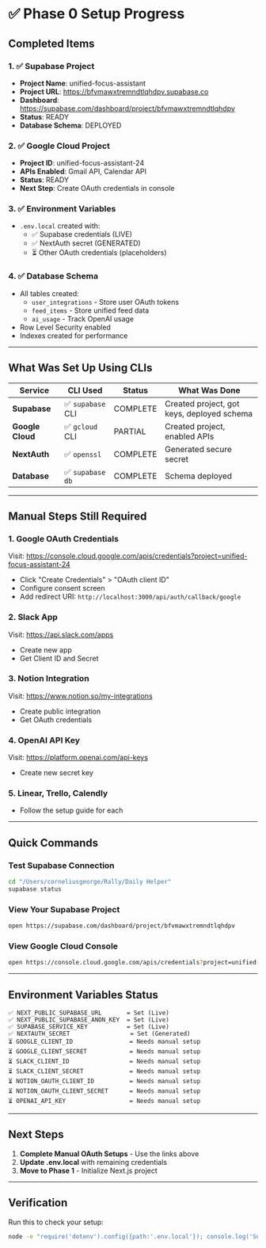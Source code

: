 # ✅ Phase 0 Setup Progress

## Completed Items

### 1. ✅ Supabase Project
- **Project Name**: unified-focus-assistant
- **Project URL**: https://bfvmawxtremndtlqhdpv.supabase.co
- **Dashboard**: https://supabase.com/dashboard/project/bfvmawxtremndtlqhdpv
- **Status**: READY
- **Database Schema**: DEPLOYED

### 2. ✅ Google Cloud Project
- **Project ID**: unified-focus-assistant-24
- **APIs Enabled**: Gmail API, Calendar API
- **Status**: READY
- **Next Step**: Create OAuth credentials in console

### 3. ✅ Environment Variables
- `.env.local` created with:
  - ✅ Supabase credentials (LIVE)
  - ✅ NextAuth secret (GENERATED)
  - ⏳ Other OAuth credentials (placeholders)

### 4. ✅ Database Schema
- All tables created:
  - `user_integrations` - Store user OAuth tokens
  - `feed_items` - Store unified feed data
  - `ai_usage` - Track OpenAI usage
- Row Level Security enabled
- Indexes created for performance

---

## What Was Set Up Using CLIs

| Service | CLI Used | Status | What Was Done |
|---------|----------|--------|---------------|
| **Supabase** | ✅ `supabase` CLI | COMPLETE | Created project, got keys, deployed schema |
| **Google Cloud** | ✅ `gcloud` CLI | PARTIAL | Created project, enabled APIs |
| **NextAuth** | ✅ `openssl` | COMPLETE | Generated secure secret |
| **Database** | ✅ `supabase db` | COMPLETE | Schema deployed |

---

## Manual Steps Still Required

### 1. Google OAuth Credentials
Visit: https://console.cloud.google.com/apis/credentials?project=unified-focus-assistant-24
- Click "Create Credentials" > "OAuth client ID"
- Configure consent screen
- Add redirect URI: `http://localhost:3000/api/auth/callback/google`

### 2. Slack App
Visit: https://api.slack.com/apps
- Create new app
- Get Client ID and Secret

### 3. Notion Integration
Visit: https://www.notion.so/my-integrations
- Create public integration
- Get OAuth credentials

### 4. OpenAI API Key
Visit: https://platform.openai.com/api-keys
- Create new secret key

### 5. Linear, Trello, Calendly
- Follow the setup guide for each

---

## Quick Commands

### Test Supabase Connection
```bash
cd "/Users/corneliusgeorge/Rally/Daily Helper"
supabase status
```

### View Your Supabase Project
```bash
open https://supabase.com/dashboard/project/bfvmawxtremndtlqhdpv
```

### View Google Cloud Console
```bash
open https://console.cloud.google.com/apis/credentials?project=unified-focus-assistant-24
```

---

## Environment Variables Status

```
✅ NEXT_PUBLIC_SUPABASE_URL       = Set (Live)
✅ NEXT_PUBLIC_SUPABASE_ANON_KEY  = Set (Live)
✅ SUPABASE_SERVICE_KEY           = Set (Live)
✅ NEXTAUTH_SECRET                 = Set (Generated)
⏳ GOOGLE_CLIENT_ID                = Needs manual setup
⏳ GOOGLE_CLIENT_SECRET            = Needs manual setup
⏳ SLACK_CLIENT_ID                 = Needs manual setup
⏳ SLACK_CLIENT_SECRET             = Needs manual setup
⏳ NOTION_OAUTH_CLIENT_ID          = Needs manual setup
⏳ NOTION_OAUTH_CLIENT_SECRET      = Needs manual setup
⏳ OPENAI_API_KEY                  = Needs manual setup
```

---

## Next Steps

1. **Complete Manual OAuth Setups** - Use the links above
2. **Update .env.local** with remaining credentials
3. **Move to Phase 1** - Initialize Next.js project

---

## Verification

Run this to check your setup:
```bash
node -e "require('dotenv').config({path:'.env.local'}); console.log('Supabase URL:', process.env.NEXT_PUBLIC_SUPABASE_URL ? '✅ Set' : '❌ Missing')"
```